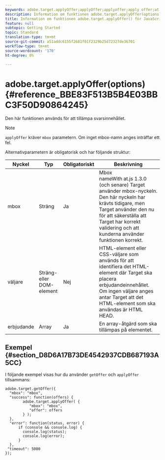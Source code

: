 ```yaml
---
keywords: adobe.target.applyOffer;applyOffer;applyoffer;apply offer;at.js;functions;function
description: Information om funktionen adobe.target.applyOffer(options) för JavaScript-biblioteket i Adobe Target at.js.
title: Information om funktionen adobe.target.applyOffer() för JavaScript-biblioteket för Adobe Target at.js.
feature: null
subtopic: Getting Started
topic: Standard
translation-type: tm+mt
source-git-commit: a51addc6155f2681f01f2329b25d72327de36701
workflow-type: tm+mt
source-wordcount: '170'
ht-degree: 0%

---
```



# adobe.target.applyOffer(options) {#reference_BBE83F513B5B4E03BBC3F50D90864245}

Den här funktionen används för att tillämpa svarsinnehållet.

>[!NOTE]
>
>`applyOffer` kräver `mbox` parametern. Om inget mbox-namn anges inträffar ett fel.

Alternativparametern är obligatorisk och har följande struktur:

| Nyckel | Typ | Obligatoriskt | Beskrivning |
|--- |--- |--- |--- |
| mbox | Sträng | Ja | Mbox<br>nameWith at.js 1.3.0 (och senare) Target använder mbox-nyckeln. Den här nyckeln har krävts tidigare, men Target använder den nu för att säkerställa att Target har korrekt validering och att kunderna använder funktionen korrekt. |
| väljare | Sträng- eller DOM-element | Nej | HTML-element eller CSS-väljare som används för att identifiera det HTML-element där Target ska placera erbjudandeinnehållet. Om ingen väljare anges antar Target att det HTML-element som ska användas är HTML HEAD. |
| erbjudande | Array | Ja | En array-åtgärd som ska tillämpas på elementet. |

## Exempel {#section_D8D6A17B73DE4542937CDB687193A5CC}

I följande exempel visas hur du använder `getOffer` och `applyOffer` tillsammans:

```
adobe.target.getOffer({   
  "mbox": "mbox",   
  "success": function(offers) {           
        adobe.target.applyOffer( {  
           "mbox": "mbox", 
           "offer": offers  
        } ); 
  },   
  "error": function(status, error) {           
      if (console && console.log) { 
        console.log(status); 
        console.log(error); 
      } 
  }, 
 "timeout": 5000 
}); 
```
